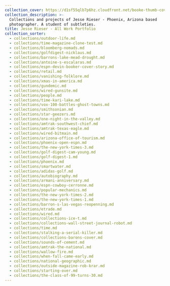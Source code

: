 ```yaml
---
collection_cover: https://d1sf55qlb7p6hz.cloudfront.net/booke-thumb-cover-1.jpg
collection_description: >-
  Collections and projects of Jesse Rieser - Phoenix, Arizona based
  photographer. A student of subtleties.
title: Jesse Rieser - All Work Portfolio
collection_sorter:
  - collections/outdoor-life.md
  - collections/time-magazine-clone-test.md
  - collections/bloomberg-nomads.md
  - collections/golfdigest-nicklaus.md
  - collections/barrons-lake-mead-drought.md
  - collections/antoine-s-escalaras.md
  - collections/espn-devin-booker-cover-story.md
  - collections/retail.md
  - collections/vanishing-folklore.md
  - collections/xmas-in-america.md
  - collections/gundemic.md
  - collections/wired-gunsite.md
  - collections/people.md
  - collections/time-kari-lake.md
  - collections/vox-100-battles-ghost-towns.md
  - collections/smithsonian.md
  - collections/star-geezers.md
  - collections/one-night-in-the-valley.md
  - collections/amtrak-southwest-chief.md
  - collections/amtrak-texas-eagle.md
  - collections/wired-bitmain.md
  - collections/arizona-office-of-tourism.md
  - collections/phoenix-open-espn.md
  - collections/the-new-york-times-3.md
  - collections/golf-digest-cam-young.md
  - collections/golf-digest-1.md
  - collections/phoenix.md
  - collections/smartwater.md
  - collections/adidas-golf.md
  - collections/autobiography.md
  - collections/armani-anniversary.md
  - collections/espn-cowboy-cerronne.md
  - collections/popular-mechanics.md
  - collections/the-new-york-times-2.md
  - collections/the-new-york-times-1.md
  - collections/barron-s-las-vegas-reopenning.md
  - collections/etrade.md
  - collections/wired.md
  - collections/collections-ice-t.md
  - collections/collections-wall-street-journal-robot.md
  - collections/time.md
  - collections/stalking-a-serial-killer.md
  - collections/collections-barons-cover.md
  - collections/sounds-of-cement.md
  - collections/amtrak-the-national.md
  - collections/wallow-fire.md
  - collections/when-fall-came-early.md
  - collections/national-geographic.md
  - collections/outside-magazine-rob-krar.md
  - collections/starting-over.md
  - collections/the-class-of-99-turns-30.md
---
```

